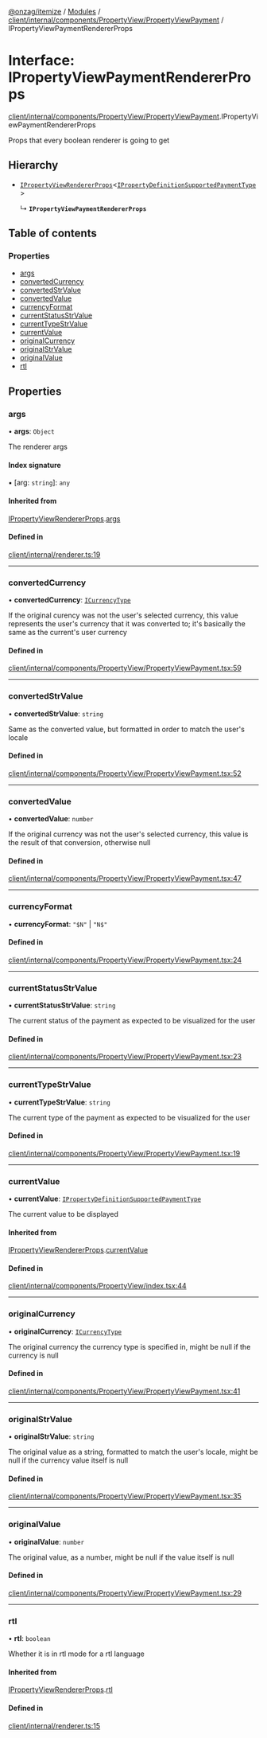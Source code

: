 [@onzag/itemize](../README.md) / [Modules](../modules.md) / [client/internal/components/PropertyView/PropertyViewPayment](../modules/client_internal_components_PropertyView_PropertyViewPayment.md) / IPropertyViewPaymentRendererProps

# Interface: IPropertyViewPaymentRendererProps

[client/internal/components/PropertyView/PropertyViewPayment](../modules/client_internal_components_PropertyView_PropertyViewPayment.md).IPropertyViewPaymentRendererProps

Props that every boolean renderer is going to get

## Hierarchy

- [`IPropertyViewRendererProps`](client_internal_components_PropertyView.IPropertyViewRendererProps.md)\<[`IPropertyDefinitionSupportedPaymentType`](base_Root_Module_ItemDefinition_PropertyDefinition_types_payment.IPropertyDefinitionSupportedPaymentType.md)\>

  ↳ **`IPropertyViewPaymentRendererProps`**

## Table of contents

### Properties

- [args](client_internal_components_PropertyView_PropertyViewPayment.IPropertyViewPaymentRendererProps.md#args)
- [convertedCurrency](client_internal_components_PropertyView_PropertyViewPayment.IPropertyViewPaymentRendererProps.md#convertedcurrency)
- [convertedStrValue](client_internal_components_PropertyView_PropertyViewPayment.IPropertyViewPaymentRendererProps.md#convertedstrvalue)
- [convertedValue](client_internal_components_PropertyView_PropertyViewPayment.IPropertyViewPaymentRendererProps.md#convertedvalue)
- [currencyFormat](client_internal_components_PropertyView_PropertyViewPayment.IPropertyViewPaymentRendererProps.md#currencyformat)
- [currentStatusStrValue](client_internal_components_PropertyView_PropertyViewPayment.IPropertyViewPaymentRendererProps.md#currentstatusstrvalue)
- [currentTypeStrValue](client_internal_components_PropertyView_PropertyViewPayment.IPropertyViewPaymentRendererProps.md#currenttypestrvalue)
- [currentValue](client_internal_components_PropertyView_PropertyViewPayment.IPropertyViewPaymentRendererProps.md#currentvalue)
- [originalCurrency](client_internal_components_PropertyView_PropertyViewPayment.IPropertyViewPaymentRendererProps.md#originalcurrency)
- [originalStrValue](client_internal_components_PropertyView_PropertyViewPayment.IPropertyViewPaymentRendererProps.md#originalstrvalue)
- [originalValue](client_internal_components_PropertyView_PropertyViewPayment.IPropertyViewPaymentRendererProps.md#originalvalue)
- [rtl](client_internal_components_PropertyView_PropertyViewPayment.IPropertyViewPaymentRendererProps.md#rtl)

## Properties

### args

• **args**: `Object`

The renderer args

#### Index signature

▪ [arg: `string`]: `any`

#### Inherited from

[IPropertyViewRendererProps](client_internal_components_PropertyView.IPropertyViewRendererProps.md).[args](client_internal_components_PropertyView.IPropertyViewRendererProps.md#args)

#### Defined in

[client/internal/renderer.ts:19](https://github.com/onzag/itemize/blob/73e0c39e/client/internal/renderer.ts#L19)

___

### convertedCurrency

• **convertedCurrency**: [`ICurrencyType`](imported_resources.ICurrencyType.md)

If the original curency was not the user's selected
currency, this value represents the user's currency
that it was converted to; it's basically the same as
the current's user currency

#### Defined in

[client/internal/components/PropertyView/PropertyViewPayment.tsx:59](https://github.com/onzag/itemize/blob/73e0c39e/client/internal/components/PropertyView/PropertyViewPayment.tsx#L59)

___

### convertedStrValue

• **convertedStrValue**: `string`

Same as the converted value, but formatted in order
to match the user's locale

#### Defined in

[client/internal/components/PropertyView/PropertyViewPayment.tsx:52](https://github.com/onzag/itemize/blob/73e0c39e/client/internal/components/PropertyView/PropertyViewPayment.tsx#L52)

___

### convertedValue

• **convertedValue**: `number`

If the original currency was not the user's selected
currency, this value is the result of that conversion,
otherwise null

#### Defined in

[client/internal/components/PropertyView/PropertyViewPayment.tsx:47](https://github.com/onzag/itemize/blob/73e0c39e/client/internal/components/PropertyView/PropertyViewPayment.tsx#L47)

___

### currencyFormat

• **currencyFormat**: ``"$N"`` \| ``"N$"``

#### Defined in

[client/internal/components/PropertyView/PropertyViewPayment.tsx:24](https://github.com/onzag/itemize/blob/73e0c39e/client/internal/components/PropertyView/PropertyViewPayment.tsx#L24)

___

### currentStatusStrValue

• **currentStatusStrValue**: `string`

The current status of the payment as expected to be visualized for the user

#### Defined in

[client/internal/components/PropertyView/PropertyViewPayment.tsx:23](https://github.com/onzag/itemize/blob/73e0c39e/client/internal/components/PropertyView/PropertyViewPayment.tsx#L23)

___

### currentTypeStrValue

• **currentTypeStrValue**: `string`

The current type of the payment as expected to be visualized for the user

#### Defined in

[client/internal/components/PropertyView/PropertyViewPayment.tsx:19](https://github.com/onzag/itemize/blob/73e0c39e/client/internal/components/PropertyView/PropertyViewPayment.tsx#L19)

___

### currentValue

• **currentValue**: [`IPropertyDefinitionSupportedPaymentType`](base_Root_Module_ItemDefinition_PropertyDefinition_types_payment.IPropertyDefinitionSupportedPaymentType.md)

The current value to be displayed

#### Inherited from

[IPropertyViewRendererProps](client_internal_components_PropertyView.IPropertyViewRendererProps.md).[currentValue](client_internal_components_PropertyView.IPropertyViewRendererProps.md#currentvalue)

#### Defined in

[client/internal/components/PropertyView/index.tsx:44](https://github.com/onzag/itemize/blob/73e0c39e/client/internal/components/PropertyView/index.tsx#L44)

___

### originalCurrency

• **originalCurrency**: [`ICurrencyType`](imported_resources.ICurrencyType.md)

The original currency the currency type is
specified in, might be null if the currency
is null

#### Defined in

[client/internal/components/PropertyView/PropertyViewPayment.tsx:41](https://github.com/onzag/itemize/blob/73e0c39e/client/internal/components/PropertyView/PropertyViewPayment.tsx#L41)

___

### originalStrValue

• **originalStrValue**: `string`

The original value as a string, formatted
to match the user's locale, might be null
if the currency value itself is null

#### Defined in

[client/internal/components/PropertyView/PropertyViewPayment.tsx:35](https://github.com/onzag/itemize/blob/73e0c39e/client/internal/components/PropertyView/PropertyViewPayment.tsx#L35)

___

### originalValue

• **originalValue**: `number`

The original value, as a number, might be null
if the value itself is null

#### Defined in

[client/internal/components/PropertyView/PropertyViewPayment.tsx:29](https://github.com/onzag/itemize/blob/73e0c39e/client/internal/components/PropertyView/PropertyViewPayment.tsx#L29)

___

### rtl

• **rtl**: `boolean`

Whether it is in rtl mode for a rtl language

#### Inherited from

[IPropertyViewRendererProps](client_internal_components_PropertyView.IPropertyViewRendererProps.md).[rtl](client_internal_components_PropertyView.IPropertyViewRendererProps.md#rtl)

#### Defined in

[client/internal/renderer.ts:15](https://github.com/onzag/itemize/blob/73e0c39e/client/internal/renderer.ts#L15)
